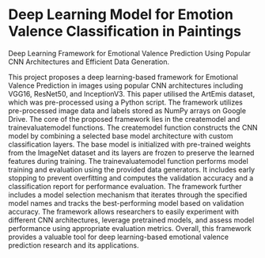 # Deep Learning Model for Emotion Valence Classification in Paintings
Deep Learning Framework for Emotional Valence Prediction Using Popular CNN Architectures and Efficient Data Generation.


This project proposes a deep learning-based framework for Emotional Valence Prediction in images using popular CNN architectures including VGG16, ResNet50, and InceptionV3. This paper utilised the ArtEmis dataset, which was pre-processed using a Python script. The framework utilizes pre-processed image data and labels stored as NumPy arrays on Google Drive. The core of the proposed framework lies in the createmodel and trainevaluatemodel functions. The createmodel function constructs the CNN model by combining a selected base model architecture with custom classification layers. The base model is initialized with pre-trained weights from the ImageNet dataset and its layers are frozen to preserve the learned features during training. The trainevaluatemodel function performs model training and evaluation using the provided data generators. It includes early stopping to prevent overfitting and computes the validation accuracy and a classification report for performance evaluation. The framework further includes a model selection mechanism that iterates through the specified model names and tracks the best-performing model based on validation accuracy. The framework allows researchers to easily experiment with different CNN architectures, leverage pretrained models, and assess model performance using appropriate evaluation metrics. Overall, this framework provides a valuable tool for deep learning-based emotional valence prediction research and its applications.
